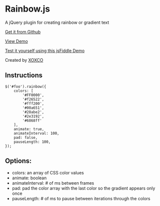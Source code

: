 # Rainbow.js

A jQuery plugin for creating rainbow or gradient text

[Get it from Github](http://github.com/xoxco/rainbow-text)

[View Demo](http://xoxco.com/projects/code/rainbow/)

[Test it yourself using this jsFiddle Demo](http://jsfiddle.net/ajVzR/)

Created by [XOXCO](http://xoxco.com)


## Instructions

	$('#foo').rainbow({	
		colors: [
			'#FF0000',
			'#f26522',
			'#fff200',
			'#00a651',
			'#28abe2',
			'#2e3192',
			'#6868ff'
		],
		animate: true,
		animateInterval: 100,
		pad: false,
		pauseLength: 100,
	});


## Options:

* colors: an array of CSS color values
* animate: boolean
* animateInterval: # of ms between frames
* pad: pad the color array with the last color so the gradient appears only once
* pauseLength: # of ms to pause between iterations through the colors